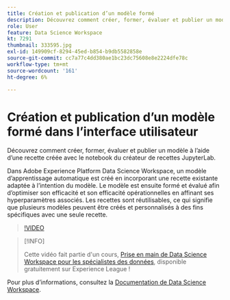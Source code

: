 ```yaml
---
title: Création et publication d’un modèle formé
description: Découvrez comment créer, former, évaluer et publier un modèle à l’aide d’une recette créée avec le notebook du créateur de recettes JupyterLab.
role: User
feature: Data Science Workspace
kt: 7291
thumbnail: 333595.jpg
exl-id: 149909cf-8294-45ed-b854-b9db5582858e
source-git-commit: cc7a77c4dd380ae1bc23dc75608e8e2224dfe78c
workflow-type: tm+mt
source-wordcount: '161'
ht-degree: 6%

---
```


# Création et publication d’un modèle formé dans l’interface utilisateur

Découvrez comment créer, former, évaluer et publier un modèle à l’aide d’une recette créée avec le notebook du créateur de recettes JupyterLab.

Dans Adobe Experience Platform Data Science Workspace, un modèle d’apprentissage automatique est créé en incorporant une recette existante adaptée à l’intention du modèle. Le modèle est ensuite formé et évalué afin d’optimiser son efficacité et son efficacité opérationnelles en affinant ses hyperparamètres associés. Les recettes sont réutilisables, ce qui signifie que plusieurs modèles peuvent être créés et personnalisés à des fins spécifiques avec une seule recette.

>[!VIDEO](https://video.tv.adobe.com/v/333595)

>[!INFO]
>
> Cette vidéo fait partie d&#39;un cours, [Prise en main de Data Science Workspace pour les spécialistes des données](https://experienceleague.adobe.com/?recommended=ExperiencePlatform-U-1-2021.1.dsw), disponible gratuitement sur Experience League !

Pour plus d’informations, consultez la [Documentation de Data Science Workspace](https://experienceleague.adobe.com/docs/experience-platform/data-science-workspace/home.html?lang=fr).
